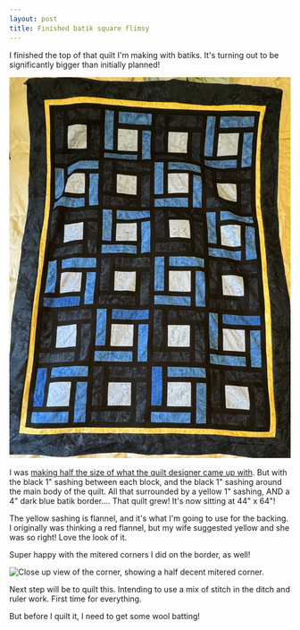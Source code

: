 ```yaml
---
layout: post
title: Finished batik square flimsy
---
```


I finished the top of that quilt I'm making with batiks. It's turning out to be significantly bigger than initially planned!

<img src="images/paulitik-flimsy.jpg" alt="A 44 inches by 64 inches quilt top. 6 rows of 4 blocks. Each block has a center square, with black sashing and medium or dark blue around it. There is a 1 inch black sashing around the whole thing, and a 1 inch yellow sashing around that, and then a 4 inches dark blue batik border to finish it all." /> 

I was <a href="{{ site.baseurl }}/blue-lap-quilt/">making half the size of what the quilt designer came up with</a>. But with the black 1" sashing between each block, and the black 1" sashing around the main body of the quilt. All that surrounded by a yellow 1" sashing, AND a 4" dark blue batik border.... That quilt grew! It's now sitting at 44" x 64"!

The yellow sashing is flannel, and it's what I'm going to use for the backing. I originally was thinking a red flannel, but my wife suggested yellow and she was so right! Love the look of it.

Super happy with the mitered corners I did on the border, as well!

<img src="images/paulitik-mitered.jpg" alt="Close up view of the corner, showing a half decent mitered corner." /> 

Next step will be to quilt this. Intending to use a mix of stitch in the ditch and ruler work. First time for everything. 

But before I quilt it, I need to get some wool batting!
